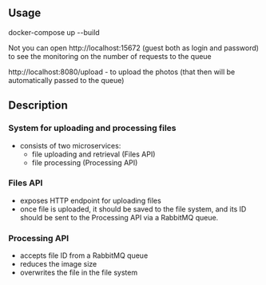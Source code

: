 ## Usage
docker-compose up --build

Not you can open http://localhost:15672 (guest both as login and password) to see the monitoring on the number of requests to the queue

http://localhost:8080/upload - to upload the photos (that then will be automatically passed to the queue)

## Description
### System for uploading and processing files

- consists of two microservices:
  - file uploading and retrieval (Files API)
  - file processing (Processing API)

### Files API
- exposes HTTP endpoint for uploading files
- once file is uploaded, it should be saved to the file system, and its ID should be sent to the Processing API via a RabbitMQ queue.
  
### Processing API
- accepts file ID from a RabbitMQ queue
- reduces the image size
- overwrites the file in the file system
